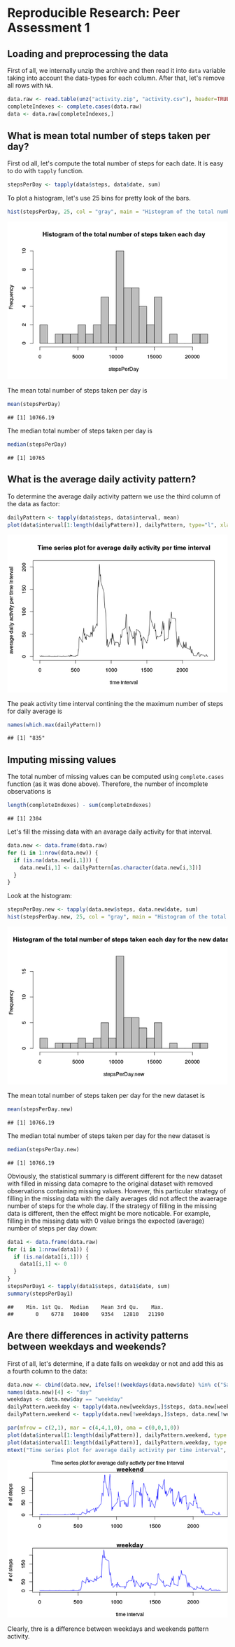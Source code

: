 # Reproducible Research: Peer Assessment 1


## Loading and preprocessing the data

First of all, we internally unzip the archive and then read it into `data` variable taking into account the data-types for each column. After that, let's remove all rows with `NA`.

```r
data.raw <- read.table(unz("activity.zip", "activity.csv"), header=TRUE, sep=",", colClasses=c("numeric", "Date", "numeric"))
completeIndexes <- complete.cases(data.raw)
data <- data.raw[completeIndexes,]
```

## What is mean total number of steps taken per day?

First od all, let's compute the total number of steps for each date. It is easy to do with `tapply` function.

```r
stepsPerDay <- tapply(data$steps, data$date, sum)
```

To plot a histogram, let's use 25 bins for pretty look of the bars.

```r
hist(stepsPerDay, 25, col = "gray", main = "Histogram of the total number of steps taken each day")
```

![](PA1_template_files/figure-html/unnamed-chunk-3-1.png) 

The mean total number of steps taken per day is 

```r
mean(stepsPerDay)
```

```
## [1] 10766.19
```

The median total number of steps taken per day is 

```r
median(stepsPerDay)
```

```
## [1] 10765
```


## What is the average daily activity pattern?

To determine the average daily activity pattern we use the third column of the data as factor:

```r
dailyPattern <- tapply(data$steps, data$interval, mean)
plot(data$interval[1:length(dailyPattern)], dailyPattern, type="l", xlab="time interval", ylab="average daily activity per time interval", main="Time series plot for average daily activity per time interval")
```

![](PA1_template_files/figure-html/unnamed-chunk-6-1.png) 

The peak activity time interval contining the the maximum number of steps for daily average is

```r
names(which.max(dailyPattern))
```

```
## [1] "835"
```

## Imputing missing values

The total number of missing values can be computed using `complete.cases` function (as it was done above). Therefore, the number of incomplete observations is 

```r
length(completeIndexes) - sum(completeIndexes)
```

```
## [1] 2304
```

Let's fill the missing data with an avarage daily activity for that interval.

```r
data.new <- data.frame(data.raw)
for (i in 1:nrow(data.new)) {
  if (is.na(data.new[i,1])) {
    data.new[i,1] <- dailyPattern[as.character(data.new[i,3])]
  }
}
```

Look at the histogram:

```r
stepsPerDay.new <- tapply(data.new$steps, data.new$date, sum)
hist(stepsPerDay.new, 25, col = "gray", main = "Histogram of the total number of steps taken each day for the new dataset")
```

![](PA1_template_files/figure-html/unnamed-chunk-10-1.png) 

The mean total number of steps taken per day for the new dataset is 

```r
mean(stepsPerDay.new)
```

```
## [1] 10766.19
```

The median total number of steps taken per day for the new dataset is 

```r
median(stepsPerDay.new)
```

```
## [1] 10766.19
```

Obviously, the statistical summary is different different for the new dataset with filled in missing data comapre to the original dataset with removed observations containing missing values. However, this particular strategy of filling in the missing data with the daily averages did not affect the avaerage number of steps for the whole day. If the strategy of filling in the missing data is different, then the effect might be more noticable. For example, filling in the missing data with 0 value brings the expected (average) number of steps per day down:

```r
data1 <- data.frame(data.raw)
for (i in 1:nrow(data1)) {
  if (is.na(data1[i,1])) {
    data1[i,1] <- 0
  }
}
stepsPerDay1 <- tapply(data1$steps, data1$date, sum)
summary(stepsPerDay1)
```

```
##    Min. 1st Qu.  Median    Mean 3rd Qu.    Max. 
##       0    6778   10400    9354   12810   21190
```


## Are there differences in activity patterns between weekdays and weekends?

First of all, let's determine, if a date falls on weekday or not and add this as a fourth column to the data:

```r
data.new <- cbind(data.new, ifelse(!(weekdays(data.new$date) %in% c("Saturday", "Sunday", "samedi", "dimanche")), "weekday", "weekend"))
names(data.new)[4] <- "day"
weekdays <- data.new$day == "weekday"
dailyPattern.weekday <- tapply(data.new[weekdays,]$steps, data.new[weekdays,]$interval, mean)
dailyPattern.weekend <- tapply(data.new[!weekdays,]$steps, data.new[!weekdays,]$interval, mean)
```


```r
par(mfrow = c(2,1), mar = c(4,4,1,0), oma = c(0,0,1,0))
plot(data$interval[1:length(dailyPattern)], dailyPattern.weekend, type = "l", xlab = NA, ylab = "# of steps", main = "weekend", col = "blue")
plot(data$interval[1:length(dailyPattern)], dailyPattern.weekday, type = "l", xlab = "time interval", ylab = "# of steps", main = "weekday", col = "blue")
mtext("Time series plot for average daily activity per time interval", outer = TRUE)
```

![](PA1_template_files/figure-html/unnamed-chunk-15-1.png) 

Clearly, thre is a difference between weekdays and weekends pattern activity.

